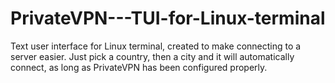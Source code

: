 # PrivateVPN---TUI-for-Linux-terminal

Text user interface for Linux terminal, created to make connecting to a server easier.
Just pick a country, then a city and it will automatically connect, as long as PrivateVPN has been configured properly.
